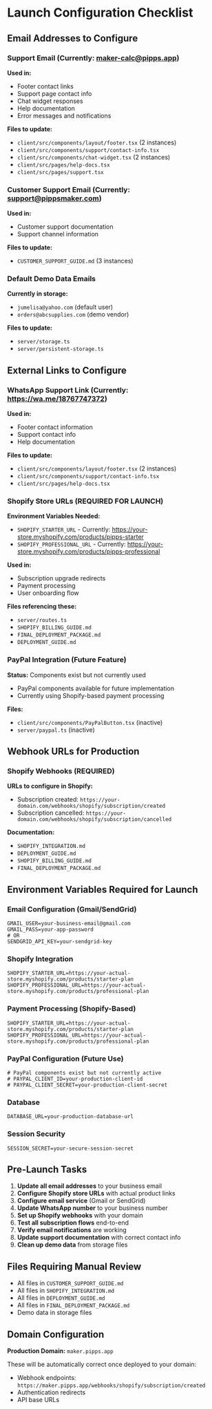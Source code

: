# Launch Configuration Checklist

## Email Addresses to Configure

### Support Email (Currently: maker-calc@pipps.app)
**Used in:**
- Footer contact links
- Support page contact info
- Chat widget responses
- Help documentation
- Error messages and notifications

**Files to update:**
- `client/src/components/layout/footer.tsx` (2 instances)
- `client/src/components/support/contact-info.tsx`
- `client/src/components/chat-widget.tsx` (2 instances)
- `client/src/pages/help-docs.tsx`
- `client/src/pages/support.tsx`

### Customer Support Email (Currently: support@pippsmaker.com)
**Used in:**
- Customer support documentation
- Support channel information

**Files to update:**
- `CUSTOMER_SUPPORT_GUIDE.md` (3 instances)

### Default Demo Data Emails
**Currently in storage:**
- `jumelisa@yahoo.com` (default user)
- `orders@abcsupplies.com` (demo vendor)

**Files to update:**
- `server/storage.ts`
- `server/persistent-storage.ts`

## External Links to Configure

### WhatsApp Support Link (Currently: https://wa.me/18767747372)
**Used in:**
- Footer contact information
- Support contact info
- Help documentation

**Files to update:**
- `client/src/components/layout/footer.tsx` (2 instances)
- `client/src/components/support/contact-info.tsx`
- `client/src/pages/help-docs.tsx`

### Shopify Store URLs (REQUIRED FOR LAUNCH)
**Environment Variables Needed:**
- `SHOPIFY_STARTER_URL` - Currently: https://your-store.myshopify.com/products/pipps-starter
- `SHOPIFY_PROFESSIONAL_URL` - Currently: https://your-store.myshopify.com/products/pipps-professional

**Used in:**
- Subscription upgrade redirects
- Payment processing
- User onboarding flow

**Files referencing these:**
- `server/routes.ts`
- `SHOPIFY_BILLING_GUIDE.md`
- `FINAL_DEPLOYMENT_PACKAGE.md`
- `DEPLOYMENT_GUIDE.md`

### PayPal Integration (Future Feature)
**Status:** Components exist but not currently used
- PayPal components available for future implementation
- Currently using Shopify-based payment processing

**Files:**
- `client/src/components/PayPalButton.tsx` (inactive)
- `server/paypal.ts` (inactive)

## Webhook URLs for Production

### Shopify Webhooks (REQUIRED)
**URLs to configure in Shopify:**
- Subscription created: `https://your-domain.com/webhooks/shopify/subscription/created`
- Subscription cancelled: `https://your-domain.com/webhooks/shopify/subscription/cancelled`

**Documentation:**
- `SHOPIFY_INTEGRATION.md`
- `DEPLOYMENT_GUIDE.md`
- `SHOPIFY_BILLING_GUIDE.md`
- `FINAL_DEPLOYMENT_PACKAGE.md`

## Environment Variables Required for Launch

### Email Configuration (Gmail/SendGrid)
```
GMAIL_USER=your-business-email@gmail.com
GMAIL_PASS=your-app-password
# OR
SENDGRID_API_KEY=your-sendgrid-key
```

### Shopify Integration
```
SHOPIFY_STARTER_URL=https://your-actual-store.myshopify.com/products/starter-plan
SHOPIFY_PROFESSIONAL_URL=https://your-actual-store.myshopify.com/products/professional-plan
```

### Payment Processing (Shopify-Based)
```
SHOPIFY_STARTER_URL=https://your-actual-store.myshopify.com/products/starter-plan
SHOPIFY_PROFESSIONAL_URL=https://your-actual-store.myshopify.com/products/professional-plan
```

### PayPal Configuration (Future Use)
```
# PayPal components exist but not currently active
# PAYPAL_CLIENT_ID=your-production-client-id
# PAYPAL_CLIENT_SECRET=your-production-client-secret
```

### Database
```
DATABASE_URL=your-production-database-url
```

### Session Security
```
SESSION_SECRET=your-secure-session-secret
```

## Pre-Launch Tasks

1. **Update all email addresses** to your business email
2. **Configure Shopify store URLs** with actual product links  
3. **Configure email service** (Gmail or SendGrid)
5. **Update WhatsApp number** to your business number
6. **Set up Shopify webhooks** with your domain
7. **Test all subscription flows** end-to-end
8. **Verify email notifications** are working
9. **Update support documentation** with correct contact info
10. **Clean up demo data** from storage files

## Files Requiring Manual Review
- All files in `CUSTOMER_SUPPORT_GUIDE.md`
- All files in `SHOPIFY_INTEGRATION.md`
- All files in `DEPLOYMENT_GUIDE.md`
- All files in `FINAL_DEPLOYMENT_PACKAGE.md`
- Demo data in storage files

## Domain Configuration
**Production Domain:** `maker.pipps.app`

These will be automatically correct once deployed to your domain:
- Webhook endpoints: `https://maker.pipps.app/webhooks/shopify/subscription/created`
- Authentication redirects
- API base URLs